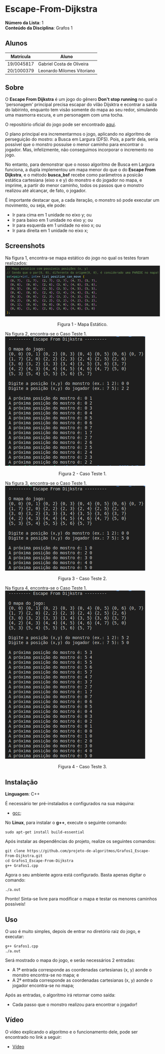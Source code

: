 # Escape-From-Dijkstra

**Número da Lista**: 1<br>
**Conteúdo da Disciplina**: Grafos 1<br>

## Alunos
| Matrícula | Aluno |
| -- | -- |
| 19/0045817  | Gabriel Costa de Oliveira      |
| 20/1000379  |  Leonardo Milomes Vitoriano |

## Sobre 

O **Escape From Dijkstra** é um jogo do gênero **Don't stop running** no qual o 'personagem' principal precisa escapar do vilão Dijsktra e econtrar a saída do labirinto, enquanto tem visão somente do mapa ao seu redor, simulando uma masmorra escura, e um personagem com uma tocha.

O repositório oficial do jogo pode ser encontrado [aqui](https://github.com/GameJamFGA-UnB/Escape-From-Dijkstra).

O plano principal era incrementarmos o jogo, aplicando no algoritmo de perseguição do mostro: a Busca em Largura (DFS).  Pois, a partir dela, seria possível que o monstro possuíse o menor caminho para encontrar o jogador. Mas, infelizmente, não conseguimos incorporar o incremento no jogo.

No entanto, para demonstrar que o nosso algoritmo de Busca em Largura funciona, a dupla implementou um mapa menor do que o do **Escape From Dijkstra**, e o método **busca_bsf** recebe como parâmetros a posicão estática cartesiana (eixo x e y) do monstro e do jogador no mapa, e imprime, a partir do menor caminho, todos os passos que o monstro realizou até alcançar, de fato, o jogador.

É importante destacar que, a cada iteração, o monstro só pode executar um movimento, ou seja, ele pode:
- Ir para cima em 1 unidade no eixo y; ou
- Ir para baixo em 1 unidade no eixo y; ou
- Ir para esquerda em 1 unidade no eixo x; ou
- Ir para direita em 1 unidade no eixo x;


## Screenshots

Na figura 1, encontra-se mapa estático do jogo no qual os testes foram realizados:
<img src="assets/mapaEstatico.png"><br>
<p align="center">Figura 1 - Mapa Estático.</p>

Na figura 2, encontra-se o Caso Teste 1.
<img src="assets/caso_teste1.png"><br>
<p align="center">Figura 2 - Caso Teste 1.</p>

Na figura 3, encontra-se o Caso Teste 1.
<img src="assets/caso_teste2.png"><br>
<p align="center">Figura 3 - Caso Teste 2.</p>

Na figura 4, encontra-se o Caso Teste 1.
<img src="assets/caso_teste3.png"><br>
<p align="center">Figura 4 - Caso Teste 3.</p>

## Instalação 
**Linguagem**: C++<br>

É necessário ter pré-instalados e configurados na sua máquina:
- [gcc](https://gcc.gnu.org/);

No **Linux**, para instalar o **g++**, execute o seguinte comando:

    sudo apt-get install build-essential

Após instalar as dependências do projeto, realize os seguintes comandos: 

    git clone https://github.com/projeto-de-algoritmos/Grafos1_Escape-From-Dijkstra.git
    cd Grafos1_Escape-From-Dijkstra
    g++ Grafos1.cpp

Agora o seu ambiente agora está configurado. Basta apenas digitar o comando:

    ./a.out

Pronto! Sinta-se livre para modificar o mapa e testar os menores caminhos possíveis!

## Uso 

O uso é muito simples, depois de entrar no diretório raiz do jogo, e executar:

    g++ Grafos1.cpp
    ./a.out

Será mostrado o mapa do jogo, e serão necessários 2 entradas:
- A 1ª entrada corresponde as coordenadas cartesianas (x, y) aonde o monstro encontra-se no mapa; e
- A 2ª entrada corresponde as coordenadas cartesianas (x, y) aonde o jogador encontra-se no mapa;

Após as entradas, o algoritmo irá retornar como saída:
- Cada passo que o monstro realizou para encontrar o jogador! 

## Vídeo

O vídeo explicando o algoritmo e o funcionamento dele, pode ser encontrado no link a seguir:
- [Vídeo](https://youtu.be/emkVW0FeutQ)



